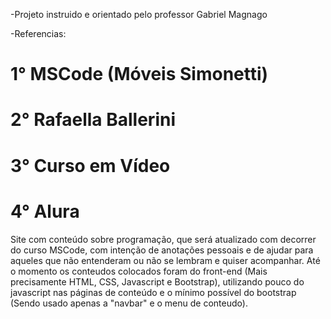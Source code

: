 -Projeto instruido e orientado pelo professor Gabriel Magnago

-Referencias:
# 1° MSCode (Móveis Simonetti)
# 2° Rafaella Ballerini
# 3° Curso em Vídeo
# 4° Alura

Site com conteúdo sobre programação, que será atualizado com decorrer do curso MSCode, com intenção de anotações pessoais e de ajudar para aqueles que não entenderam ou não se lembram e quiser acompanhar. Até o momento os conteudos colocados foram do front-end (Mais precisamente HTML, CSS, Javascript e Bootstrap), utilizando pouco do javascript nas páginas de conteúdo e o mínimo possível do bootstrap (Sendo usado apenas a "navbar" e o menu de conteudo).
